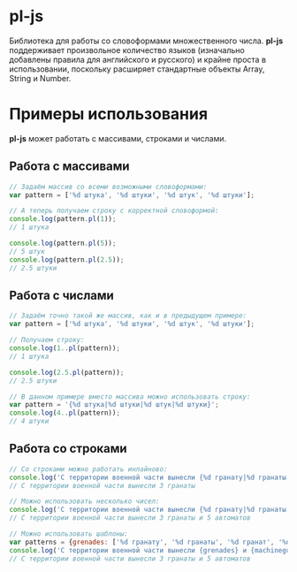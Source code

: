# pl-js

Библиотека для работы со словоформами множественного числа. **pl-js** поддерживает произвольное количество языков (изначально добавлены правила для английского и русского) и крайне проста в использовании, поскольку расширяет стандартные объекты Array, String и Number.

# Примеры использования
**pl-js** может работать с массивами, строками и числами.

## Работа с массивами
``` javascript
// Задаём массив со всеми возможными словоформами:
var pattern = ['%d штука', '%d штуки', '%d штук', '%d штуки'];

// А теперь получаем строку с корректной словоформой:
console.log(pattern.pl(1));
// 1 штука

console.log(pattern.pl(5));
// 5 штук
console.log(pattern.pl(2.5));
// 2.5 штуки

```
## Работа с числами
``` javascript
// Задаём точно такой же массив, как и в предыдущем примере:
var pattern = ['%d штука', '%d штуки', '%d штук', '%d штуки'];

// Получаем строку:
console.log(1..pl(pattern));
// 1 штука

console.log(2.5.pl(pattern));
// 2.5 штуки

// В данном примере вместо массива можно использовать строку:
var pattern = '{%d штука|%d штуки|%d штук|%d штуки}';
console.log(4..pl(pattern));
// 4 штуки
```

## Работа со строками
``` javascript
// Со строками можно работать инлайново:
console.log('С территории военной части вынесли {%d гранату|%d гранаты|%d гранат|%d гранаты}'.pl(3));
// С территории военной части вынесли 3 гранаты

// Можно использовать несколько чисел:
console.log('С территории военной части вынесли {%d гранату|%d гранаты|%d гранат|%d гранаты} и {%d автомат|%d автомата|%d автоматов|%d автомата}'.pl(3, 5));
// С территории военной части вынесли 3 гранаты и 5 автоматов

// Можно использовать шаблоны:
var patterns = {grenades: ['%d гранату', '%d гранаты', '%d гранат', '%d гранаты'], machineguns: ['%d автомат', '%d автомата', '%d автоматов', '%d автомата']};
console.log('С территории военной части вынесли {grenades} и {machineguns}'.pl(3, 5));
// С территории военной части вынесли 3 гранаты и 5 автоматов
```